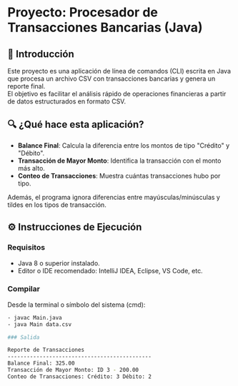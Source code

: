 # Proyecto: Procesador de Transacciones Bancarias (Java)

## 📌 Introducción

Este proyecto es una aplicación de línea de comandos (CLI) escrita en Java que procesa un archivo CSV con transacciones bancarias y genera un reporte final.  
El objetivo es facilitar el análisis rápido de operaciones financieras a partir de datos estructurados en formato CSV.

## 🔍 ¿Qué hace esta aplicación?

- **Balance Final**: Calcula la diferencia entre los montos de tipo "Crédito" y "Débito".
- **Transacción de Mayor Monto**: Identifica la transacción con el monto más alto.
- **Conteo de Transacciones**: Muestra cuántas transacciones hubo por tipo.

Además, el programa ignora diferencias entre mayúsculas/minúsculas y tildes en los tipos de transacción.


## ⚙️ Instrucciones de Ejecución

### Requisitos

- Java 8 o superior instalado.
- Editor o IDE recomendado: IntelliJ IDEA, Eclipse, VS Code, etc.


### Compilar

Desde la terminal o símbolo del sistema (cmd):

```bash
- javac Main.java
- java Main data.csv

### Salida

Reporte de Transacciones
---------------------------------------------
Balance Final: 325.00
Transacción de Mayor Monto: ID 3 - 200.00
Conteo de Transacciones: Crédito: 3 Débito: 2
